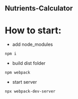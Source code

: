 ## Nutrients-Calculator

# How to start:
- add node_modules
```
npm i
```
- build dist folder
```
npm webpack
```
- start server
```
npx webpack-dev-server
```
